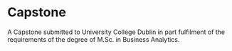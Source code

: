 # Capstone
A Capstone submitted to University College Dublin in part fulfilment of the requirements of the degree of M.Sc. in Business Analytics.
